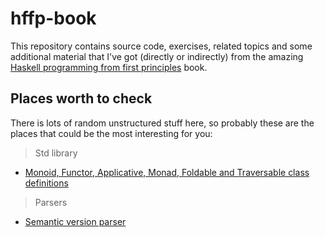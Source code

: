 # hffp-book

This repository contains source code, exercises, related topics and some additional material that I've got (directly or indirectly) from the amazing [Haskell programming from first principles](http://haskellbook.com/) book.

## Places worth to check

There is lots of random unstructured stuff here, so probably these are the places that could be the most interesting for you:

> Std library

* [Monoid, Functor, Applicative, Monad, Foldable and Traversable class definitions](ch21-traversable/src/Sand/ClassDef.hs)

> Parsers

* [Semantic version parser](ch24-parser-combinators/src/chex/SemVer.hs)

